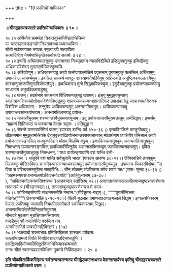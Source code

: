 +++
title = "10 प्रपत्तियोग्याधिकारः"

+++


**॥ श्रीमद्रहस्यत्रयसारे प्रपत्तियोग्याधिकारः ॥ १० ॥**

१०।१ अर्थित्वेन समर्थता त्रिकतनुस्संपिण्डिताधिक्रिया  
सा चाष्टाङ्गषडङ्गयोगनियतावस्था व्यवस्थापिता ।  
श्रौती सर्वशरण्यता भगवतः स्मृत्याऽपि सत्यापिता  
सत्यादिष्विव नैगमेष्वधिकृतिस्सर्वास्पदे सत्पथे ॥ २४ ॥  
१०।२ इप्पडि अभिमतफलत्तुक्कु उपायान्तर निःस्पृहऩाय् न्यासविद्यैयिले इऴियुमवऩुक्कु इव्विद्यैक्कु अधिकारविशेषम् मुदलाऩवैयिरुक्कुम्बडि  
१०।३ अऱियवेणुम्। अधिकारमावदु अव्वो फलोपायङ्गळिले प्रवृत्तऩाम् पुरुषऩुक्कु फलत्तिल् अर्थित्वमुम् उपायत्तिल् सामर्थ्यमुम्। इवऱ्ऱिल् सामर्थ्य मावदु- शास्त्रार्थत्तैयऱिगैयुम् अऱिन्दबडि अनुष्ठिक्कवल्लऩागैयुम् शास्त्रानुमतजातिगुणादियोग्यतैयुम्। इव्वधिकारम् मुऩ्बे सिद्धमायिरुक्कुम्। इदुडैयवऩुक्कु प्रयोजनमाय्क्कॊण्डु साध्यमाग अनुवदिक्कप्पडुमदु  
१०।४ फलम्। तदर्थमाग साध्यमाग विधिक्कप्पडुमदु उपायम्। इङ्गु मुमुक्षुत्वमुण्डाय् स्वतन्त्रप्रपत्तिरूपमोक्षोपायविशेषनिष्ठऩुक्कु शास्त्रजन्यसम्बन्धज्ञानादिगळ् उपासकऩोडु साधारणमायिरुक्क विशेषित्त अधिकारम् – तऩ्ऩुडैय आकिञ्चन्यमुम् अनन्यगतित्वमुम्। आकिञ्चन्यमावदु उपायान्तरसामर्थ्याभावम्। अनन्यगतित्वमावदु प्रयोज-  
१०।५ नान्तरवैमुख्यम् शरण्यान्तरवैमुख्यमागवुमाम्। इदु प्रयोजनान्तरवैमुख्यत्तालुम् अर्थसिद्धम्। इव्वर्थम् ‘‘ब्रह्माणं शितिकण्ठं च याश्चान्या देवताः स्मृताः । प्रतिबुद्धा न  
१०।६ सेवन्ते यस्मात्परिमितं फलम्’’(पारदम् शान्दि-पर्व ३५०-३६।) इत्यादिगळिले कण्डुगॊळ्वदु। तीव्रतममाऩ मुमुक्षुत्वमऩ्ऱिक्के देहानुवृत्त्यादिप्रयोजनान्तरसक्तऩाऩवऩ् मोक्षार्थमाग प्रपत्तियैप् पऱ्ऱिऩाल् अव्वो प्रयोजनान्तरङ्गळिल् अळवुक्कीडाग मोक्षम् विलम्बि क्कुम्। इव्वाकिञ्चन्यत्तुक्कुम् अनन्यगतित्वत्तुक्कुम् निबन्धनम् उपायान्तरङ्गळिल् इव्वधिकारियिऩुडैय अज्ञानाशक्तिकळुम् फलविलम्बासहत्वमुम्। इदिल् शरण्यान्तरवैमुख्यत्तुक्कु निबन्धनम्, ‘‘यथा वायोस्तृणाग्राणि वशं यान्ति बली-  
१०।७ यसः । धातुरेवं वशं यान्ति सर्वभूतानि भारत’’(पारदम् आरण्य ३०-२९।) ऎऩ्गिऱबडिये तऩक्कुम् पिऱरुक्कु मॊत्तिरुक्किऱ भगवदेकपारतन्त्र्याध्यवसायमुम् प्रयोजनान्तरवैमुख्यमुम्। इप्प्रपत्त्य-धिकारविशेषम् ‘‘स पित्रा च परित्यक्तस्सुरैश्च समहर्षिभिः । त्रीन् लोकान् संपरिक्रम्य तमेव शरणं गतः’’(रामा॰ सुन्दा ३८-३३।) ‘‘अहमस्म्यपराधानामालयोऽकिञ्चनोऽगतिः’’(आहिर्बुत्न्यसम् ३७-३०।  
), ‘‘अकिञ्चनोऽनन्यगतिश्शरण्य’’(आळवन्दार् स्तोत्तिरम् २२।) अनागतानन्तकालसमीक्षयाप्यदृष्टसन्तारोपायः तत्प्राप्तये च (श्रीरङ्गगद्यम्।), तत्पादाम्बुजद्वयप्रपत्तेरन्यन्न मे कल्प-  
१०।८ कोटिसहस्रेणापि साधनमस्तीति मन्वानः’’(श्रीवैकुण्ठ-गद्यम्।), “”””पुगलॊऩ्ऱिल्ला वडियेऩ्””””(तिरुवाय्मॊऴि ६-१०-१०।) ऎऩ्ऱिवै मुदलाऩ प्रमाणसंप्रदायङ्गळाले सिद्धम्। इव्वळवधिकारम् पॆऱ्ऱाल् प्रपत्तिक्कु जात्यादि नियममिल्लामैयाले सर्वाधिकारत्वम् सिद्धम्।  
अन्दणरन्दियरॆल्लैयिऩिऩ्ऱवऩैत्तुलगम्  
नॊन्दवरे मुदलाग नुडङ्गियऩऩ्ऩियराय्  
वन्दडैयुम् वगै वन्दगवेन्दि वरुन्दिय नम्  
अन्दमिलादियै यऩ्बरऱिन्दऱिवित्तऩरे। (१७)  
१०।९ भक्त्यादौ शक्त्यभावः प्रमितिरहितता शास्त्रतः पर्यदासः  
कालक्षेपाक्षमत्वं त्विति नियतिवशादापतद्भिश्चतुर्भिः ।  
एकद्वित्र्यादियोगव्यतिभिदुरनिजाधिक्रियास्संश्रयन्ते  
सन्तः श्रीशं स्वतन्त्रप्रपदनविधिना मुक्तये निर्विशङ्काः ॥ २५ ॥

**इति श्रीकवितार्किकसिंहस्य सर्वतन्त्रस्वतन्त्रस्य श्रीमद्वेङ्कटनाथस्य वेदान्ताचार्यस्य कृतिषु श्रीमद्रहस्यत्रयसारे प्रपत्तियोग्याधिकारो दशमः ॥**

